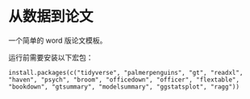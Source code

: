 # 从数据到论文

一个简单的 word 版论文模板。


运行前需要安装以下宏包：

`install.packages(c("tidyverse", "palmerpenguins", "gt", "readxl", "haven", "psych", "broom", "officedown", "officer", "flextable", "bookdown", "gtsummary", "modelsummary", "ggstatsplot", "ragg"))`
